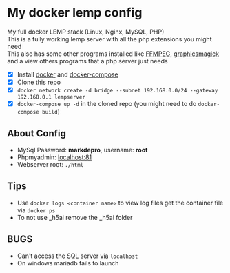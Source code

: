 # My docker lemp config
My full docker LEMP stack (Linux, Nginx, MySQL, PHP)  
This is a fully working lemp server with all the php extensions you might need  
This also has some other programs installed like [FFMPEG](https://www.ffmpeg.org/), [graphicsmagick](http://www.graphicsmagick.org/) and a view others programs that a php server just needs  

- [x] Install [docker](https://docs.docker.com/install/) and [docker-compose](https://docs.docker.com/compose/install/)
- [x] Clone this repo
- [x] `docker network create -d bridge --subnet 192.168.0.0/24 --gateway 192.168.0.1 lempserver`
- [x] `docker-compose up -d` in the cloned repo (you might need to do `docker-compose build`)

## About Config
- MySql Password: **markdepro**, username: **root**
- Phpmyadmin: [localhost:81](http://localhost:81)
- Webserver root: `./html`

## Tips
- Use `docker logs <container name>` to view log files get the container file via `docker ps`
- To not use _h5ai remove the _h5ai folder

## BUGS
- Can't access the SQL server via `localhost`
- On windows mariadb fails to launch